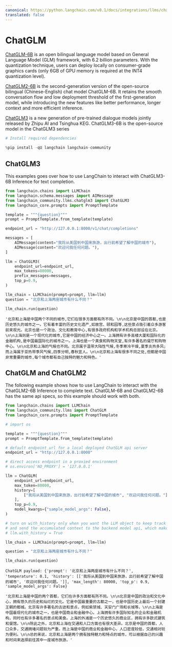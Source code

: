 ```yaml
---
canonical: https://python.langchain.com/v0.1/docs/integrations/llms/chatglm
translated: false
---
```


# ChatGLM

[ChatGLM-6B](https://github.com/THUDM/ChatGLM-6B) is an open bilingual language model based on General Language Model (GLM) framework, with 6.2 billion parameters. With the quantization technique, users can deploy locally on consumer-grade graphics cards (only 6GB of GPU memory is required at the INT4 quantization level).

[ChatGLM2-6B](https://github.com/THUDM/ChatGLM2-6B) is the second-generation version of the open-source bilingual (Chinese-English) chat model ChatGLM-6B. It retains the smooth conversation flow and low deployment threshold of the first-generation model, while introducing the new features like better performance, longer context and more efficient inference.

[ChatGLM3](https://github.com/THUDM/ChatGLM3) is a new generation of pre-trained dialogue models jointly released by Zhipu AI and Tsinghua KEG. ChatGLM3-6B is the open-source model in the ChatGLM3 series

```python
# Install required dependencies

%pip install -qU langchain langchain-community
```

## ChatGLM3

This examples goes over how to use LangChain to interact with ChatGLM3-6B Inference for text completion.

```python
from langchain.chains import LLMChain
from langchain.schema.messages import AIMessage
from langchain_community.llms.chatglm3 import ChatGLM3
from langchain_core.prompts import PromptTemplate
```

```python
template = """{question}"""
prompt = PromptTemplate.from_template(template)
```

```python
endpoint_url = "http://127.0.0.1:8000/v1/chat/completions"

messages = [
    AIMessage(content="我将从美国到中国来旅游，出行前希望了解中国的城市"),
    AIMessage(content="欢迎问我任何问题。"),
]

llm = ChatGLM3(
    endpoint_url=endpoint_url,
    max_tokens=80000,
    prefix_messages=messages,
    top_p=0.9,
)
```

```python
llm_chain = LLMChain(prompt=prompt, llm=llm)
question = "北京和上海两座城市有什么不同？"

llm_chain.run(question)
```

```output
'北京和上海是中国两个不同的城市,它们在很多方面都有所不同。\n\n北京是中国的首都,也是历史悠久的城市之一。它有着丰富的历史文化遗产,如故宫、颐和园等,这些景点吸引着众多游客前来观光。北京也是一个政治、文化和教育中心,有很多政府机构和学术机构总部设在北京。\n\n上海则是一个现代化的城市,它是中国的经济中心之一。上海拥有许多高楼大厦和国际化的金融机构,是中国最国际化的城市之一。上海也是一个美食和购物天堂,有许多著名的餐厅和购物中心。\n\n北京和上海的气候也不同。北京属于温带大陆性气候,冬季寒冷干燥,夏季炎热多风;而上海属于亚热带季风气候,四季分明,春秋宜人。\n\n北京和上海有很多不同之处,但都是中国非常重要的城市,每个城市都有自己独特的魅力和特色。'
```

## ChatGLM and ChatGLM2

The following example shows how to use LangChain to interact with the ChatGLM2-6B Inference to complete text.
ChatGLM-6B and ChatGLM2-6B has the same api specs, so this example should work with both.

```python
from langchain.chains import LLMChain
from langchain_community.llms import ChatGLM
from langchain_core.prompts import PromptTemplate

# import os
```

```python
template = """{question}"""
prompt = PromptTemplate.from_template(template)
```

```python
# default endpoint_url for a local deployed ChatGLM api server
endpoint_url = "http://127.0.0.1:8000"

# direct access endpoint in a proxied environment
# os.environ['NO_PROXY'] = '127.0.0.1'

llm = ChatGLM(
    endpoint_url=endpoint_url,
    max_token=80000,
    history=[
        ["我将从美国到中国来旅游，出行前希望了解中国的城市", "欢迎问我任何问题。"]
    ],
    top_p=0.9,
    model_kwargs={"sample_model_args": False},
)

# turn on with_history only when you want the LLM object to keep track of the conversation history
# and send the accumulated context to the backend model api, which make it stateful. By default it is stateless.
# llm.with_history = True
```

```python
llm_chain = LLMChain(prompt=prompt, llm=llm)
```

```python
question = "北京和上海两座城市有什么不同？"

llm_chain.run(question)
```

```output
ChatGLM payload: {'prompt': '北京和上海两座城市有什么不同？', 'temperature': 0.1, 'history': [['我将从美国到中国来旅游，出行前希望了解中国的城市', '欢迎问我任何问题。']], 'max_length': 80000, 'top_p': 0.9, 'sample_model_args': False}
```

```output
'北京和上海是中国的两个首都，它们在许多方面都有所不同。\n\n北京是中国的政治和文化中心，拥有悠久的历史和灿烂的文化。它是中国最重要的古都之一，也是中国历史上最后一个封建王朝的都城。北京有许多著名的古迹和景点，例如紫禁城、天安门广场和长城等。\n\n上海是中国最现代化的城市之一，也是中国商业和金融中心。上海拥有许多国际知名的企业和金融机构，同时也有许多著名的景点和美食。上海的外滩是一个历史悠久的商业区，拥有许多欧式建筑和餐馆。\n\n除此之外，北京和上海在交通和人口方面也有很大差异。北京是中国的首都，人口众多，交通拥堵问题较为严重。而上海是中国的商业和金融中心，人口密度较低，交通相对较为便利。\n\n总的来说，北京和上海是两个拥有独特魅力和特点的城市，可以根据自己的兴趣和时间来选择前往其中一座城市旅游。'
```